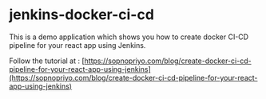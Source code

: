 # jenkins-docker-ci-cd

This is a demo application which shows you how to create docker CI-CD pipeline for your react app using Jenkins.

Follow the tutorial at : [https://sopnopriyo.com/blog/create-docker-ci-cd-pipeline-for-your-react-app-using-jenkins](https://sopnopriyo.com/blog/create-docker-ci-cd-pipeline-for-your-react-app-using-jenkins)

